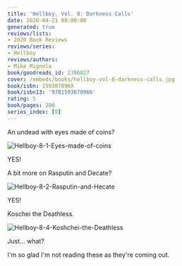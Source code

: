 ```yaml
---
title: 'Hellboy, Vol. 8: Darkness Calls'
date: 2020-04-21 00:00:00
generated: true
reviews/lists:
- 2020 Book Reviews
reviews/series:
- Hellboy
reviews/authors:
- Mike Mignola
book/goodreads_id: 2396827
cover: /embeds/books/hellboy-vol-8-darkness-calls.jpg
book/isbn: 159307896X
book/isbn13: '9781593078966'
rating: 5
book/pages: 200
series_index: [8]
---
```

An undead with eyes made of coins?  

![Hellboy-8-1-Eyes-made-of-coins](/embeds/books/attachments/hellboy-8-1-eyes-made-of-coins.png)  

<!--more-->

YES!  

A bit more on Rasputin and Decate?  

![Hellboy-8-2-Rasputin-and-Hecate](/embeds/books/attachments/hellboy-8-2-rasputin-and-hecate.png)  

YES!  

Koschei the Deathless.  

![Hellboy-8-4-Koshchei-the-Deathless](/embeds/books/attachments/hellboy-8-4-koshchei-the-deathless.png)  

Just... what?  

I'm so glad I'm not reading these as they're coming out.